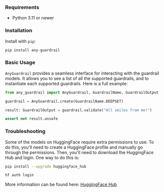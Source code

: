 ### Requirements

- Python 3.11 or newer

### Installation

Install with `pip`:

```bash
pip install any-guardrail
```

### Basic Usage

`AnyGuardrail` provides a seamless interface for interacting with the guardrail models. It allows you to see a list of all the supported guardrails, and to instantiate each supported guardrails. Here is a full example:

```python
from any_guardrail import AnyGuardrail, GuardrailName, GuardrailOutput

guardrail = AnyGuardrail.create(GuardrailName.DEEPSET)

result: GuardrailOutput = guardrail.validate("All smiles from me!")

assert not result.unsafe
```

### Troubleshooting

Some of the models on HuggingFace require extra permissions to use. To do this, you'll need to create a HuggingFace profile and manually go through the permissions. Then, you'll need to download the HuggingFace Hub and login. One way to do this is:

```bash
pip install --upgrade huggingface_hub

hf auth login
```

More information can be found here: [HuggingFace Hub](https://huggingface.co/docs/huggingface_hub/en/quick-start#login-command)
